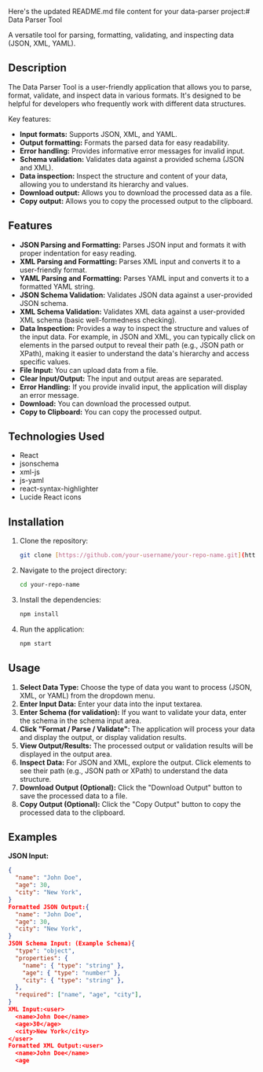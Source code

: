 Here's the updated README.md file content for your data-parser project:# Data Parser Tool

A versatile tool for parsing, formatting, validating, and inspecting data (JSON, XML, YAML).

## Description

The Data Parser Tool is a user-friendly application that allows you to parse, format, validate, and inspect data in various formats.  It's designed to be helpful for developers who frequently work with different data structures.

Key features:

* **Input formats:** Supports JSON, XML, and YAML.
* **Output formatting:** Formats the parsed data for easy readability.
* **Error handling:** Provides informative error messages for invalid input.
* **Schema validation:** Validates data against a provided schema (JSON and XML).
* **Data inspection:** Inspect the structure and content of your data, allowing you to understand its hierarchy and values.
* **Download output:** Allows you to download the processed data as a file.
* **Copy output:** Allows you to copy the processed output to the clipboard.

## Features

* **JSON Parsing and Formatting:** Parses JSON input and formats it with proper indentation for easy reading.
* **XML Parsing and Formatting:** Parses XML input and converts it to a user-friendly format.
* **YAML Parsing and Formatting:** Parses YAML input and converts it to a formatted YAML string.
* **JSON Schema Validation:** Validates JSON data against a user-provided JSON schema.
* **XML Schema Validation:** Validates XML data against a user-provided XML schema (basic well-formedness checking).
* **Data Inspection:** Provides a way to inspect the structure and values of the input data. For example, in JSON and XML, you can typically click on elements in the parsed output to reveal their path (e.g., JSON path or XPath), making it easier to understand the data's hierarchy and access specific values.
* **File Input:** You can upload data from a file.
* **Clear Input/Output:** The input and output areas are separated.
* **Error Handling:** If you provide invalid input, the application will display an error message.
* **Download:** You can download the processed output.
* **Copy to Clipboard:** You can copy the processed output.

## Technologies Used

* React
* jsonschema
* xml-js
* js-yaml
* react-syntax-highlighter
* Lucide React icons

## Installation

1.  Clone the repository:

    ```bash
    git clone [https://github.com/your-username/your-repo-name.git](https://github.com/your-username/your-repo-name.git)
    ```

2.  Navigate to the project directory:

    ```bash
    cd your-repo-name
    ```

3.  Install the dependencies:

    ```bash
    npm install
    ```

4.  Run the application:

    ```bash
    npm start
    ```

## Usage

1.  **Select Data Type:** Choose the type of data you want to process (JSON, XML, or YAML) from the dropdown menu.
2.  **Enter Input Data:** Enter your data into the input textarea.
3.  **Enter Schema (for validation):** If you want to validate your data, enter the schema in the schema input area.
4.  **Click "Format / Parse / Validate":** The application will process your data and display the output, or display validation results.
5.  **View Output/Results:** The processed output or validation results will be displayed in the output area.
6.  **Inspect Data:** For JSON and XML, explore the output.  Click elements to see their path (e.g., JSON path or XPath) to understand the data structure.
7.  **Download Output (Optional):** Click the "Download Output" button to save the processed data to a file.
8.  **Copy Output (Optional):** Click the "Copy Output" button to copy the processed data to the clipboard.

## Examples

**JSON Input:**

```json
{
  "name": "John Doe",
  "age": 30,
  "city": "New York",
}
Formatted JSON Output:{
  "name": "John Doe",
  "age": 30,
  "city": "New York",
}
JSON Schema Input: (Example Schema){
  "type": "object",
  "properties": {
    "name": { "type": "string" },
    "age": { "type": "number" },
    "city": { "type": "string" },
  },
  "required": ["name", "age", "city"],
}
XML Input:<user>
  <name>John Doe</name>
  <age>30</age>
  <city>New York</city>
</user>
Formatted XML Output:<user>
  <name>John Doe</name>
  <age
